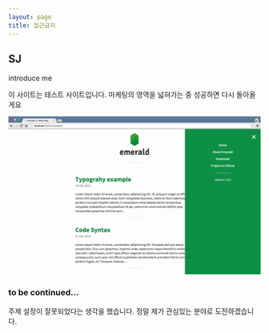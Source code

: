 ```yaml
---
layout: page
title: 접근금지
---
```

## SJ
introduce me

이 사이트는 테스트 사이트입니다.
마케팅의 영역을 넓혀가는 중
성공하면 다시 돌아올게요


![Emerald](img/Emerald01.png "Emerald")

### to be continued...

주제 설정이 잘못되었다는 생각을 했습니다.
정말 제가 관심있는 분야로 도전하겠습니다.
